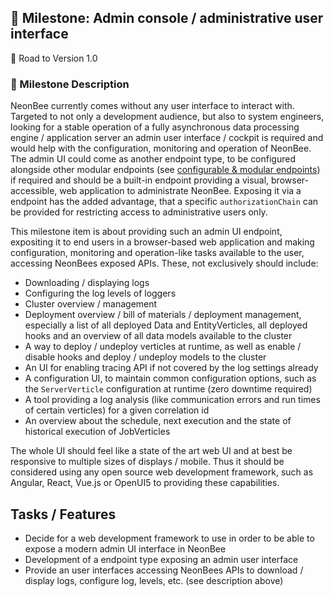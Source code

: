 ## 🚀 Milestone: Admin console / administrative user interface
 🌌 Road to Version 1.0

### 📝 Milestone Description

NeonBee currently comes without any user interface to interact with. Targeted to not only a development audience, but also to system engineers, looking for a stable operation of a fully asynchronous data processing engine / application server an admin user interface / cockpit is required and would help with the configuration, monitoring and operation of NeonBee. The admin UI could come as another endpoint type, to be configured alongside other modular endpoints (see [configurable & modular endpoints](E1_MS06_configurable_endpoints.md)) if required and should be a built-in endpoint providing a visual, browser-accessible, web application to administrate NeonBee. Exposing it via a endpoint has the added advantage, that a specific `authorizationChain` can be provided for restricting access to administrative users only.

This milestone item is about providing such an admin UI endpoint, expositing it to end users in a browser-based web application and making configuration, monitoring and operation-like tasks available to the user, accessing NeonBees exposed APIs. These, not exclusively should include:

- Downloading / displaying logs
- Configuring the log levels of loggers
- Cluster overview / management
- Deployment overview / bill of materials / deployment management, especially a list of all deployed Data and EntityVerticles, all deployed hooks and an overview of all data models available to the cluster
- A way to deploy / undeploy verticles at runtime, as well as enable / disable hooks and deploy / undeploy models to the cluster
- An UI for enabling tracing API if not covered by the log settings already
- A configuration UI, to maintain common configuration options, such as the `ServerVerticle` configuration at runtime (zero downtime required)
- A tool providing a log analysis (like communication errors and run times of certain verticles) for a given correlation id
- An overview about the schedule, next execution and the state of historical execution of JobVerticles

The whole UI should feel like a state of the art web UI and at best be responsive to multiple sizes of displays / mobile. Thus it should be considered using any open source web development framework, such as Angular, React, Vue.js or OpenUI5 to providing these capabilities.

## Tasks / Features

- Decide for a web development framework to use in order to be able to expose a modern admin UI interface in NeonBee
- Development of a endpoint type exposing an admin user interface
- Provide an user interfaces accessing NeonBees APIs to download / display logs, configure log, levels, etc. (see description above)